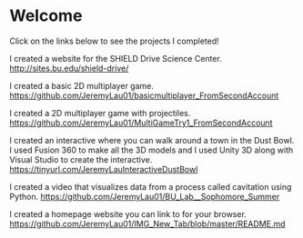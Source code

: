 # Welcome
Click on the links below to see the projects I completed!


I created a website for the SHIELD Drive Science Center.<br>
http://sites.bu.edu/shield-drive/

I created a basic 2D multiplayer game.<br>
https://github.com/JeremyLau01/basicmultiplayer_FromSecondAccount

I created a 2D multiplayer game with projectiles.<br>
https://github.com/JeremyLau01/MultiGameTry1_FromSecondAccount

I created an interactive where you can walk around a town in the Dust Bowl. I used Fusion 360 to make all the 3D models and I used Unity 3D along with Visual Studio to create the interactive.<br>
https://tinyurl.com/JeremyLauInteractiveDustBowl

I created a video that visualizes data from a process called cavitation using Python. https://github.com/JeremyLau01/BU_Lab__Sophomore_Summer

I created a homepage website you can link to for your browser.
https://github.com/JeremyLau01/IMG_New_Tab/blob/master/README.md
